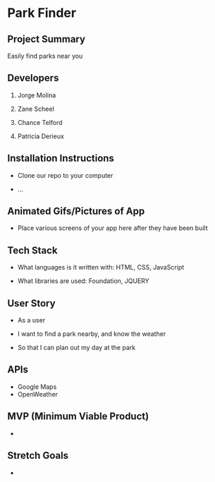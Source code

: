 # Park Finder


## Project Summary

Easily find parks near you

## Developers

1. Jorge Molina

2. Zane Scheel

3. Chance Telford

4. Patricia Derieux

## Installation Instructions

- Clone our repo to your computer

- ...


## Animated Gifs/Pictures of App

- Place various screens of your app here after they have been built

## Tech Stack

- What languages is it written with: HTML, CSS, JavaScript

- What libraries are used: Foundation, JQUERY


## User Story

- As a user

- I want to find a park nearby, and know the weather

- So that I can plan out my day at the park



## APIs

- Google Maps 
- OpenWeather

## MVP (Minimum Viable Product)

- 


## Stretch Goals

-
